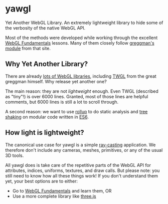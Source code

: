 # yawgl
Yet Another WebGL Library.
An extremely lightweight library to hide some of the verbosity of the
native WebGL API.

Most of the methods were developed while working through the excellent
[WebGL Fundamentals] lessons. Many of them closely follow [greggman's module]
from that site.

## Why Yet Another Library?
There are already [lots of WebGL libraries], including [TWGL] from the great
greggman himself. Why release yet another one?

The main reason: they are not *lightweight* enough. Even TWGL (described as
"tiny"!) is over 6000 lines. Granted, most of those lines are helpful comments,
but 6000 lines is still a lot to scroll through.

A second reason: we want to use [rollup] to do static analysis and [tree
shaking] on modular code written in [ES6].

## How light is lightweight?
The canonical use case for yawgl is a simple [ray-casting] application.
We therefore don't include any cameras, meshes, primitives, or any of the
usual 3D tools.

All yawgl does is take care of the repetitive parts of the WebGL API for
attributes, indices, uniforms, textures, and draw calls. But please note: 
you still need to know how all these things work! If you don't understand 
them yet, your best options are to either:
- Go to [WebGL Fundamentals] and learn them, OR
- Use a more complete library like [three.js]

[WebGL Fundamentals]: https://webglfundamentals.org/
[greggman's module]: https://github.com/greggman/webgl-fundamentals/blob/master/webgl/resources/webgl-utils.js
[lots of WebGL libraries]: https://gist.github.com/dmnsgn/76878ba6903cf15789b712464875cfdc
[TWGL]: https://github.com/greggman/twgl.js
[rollup]: https://rollupjs.org/guide/en
[tree shaking]: https://en.wikipedia.org/wiki/Tree_shaking
[ES6]: https://www.w3schools.com/js/js_es6.asp
[ray-casting]: https://www.cs.unc.edu/~taylorr/raycast_fragment/index.html
[three.js]: https://threejs.org/
